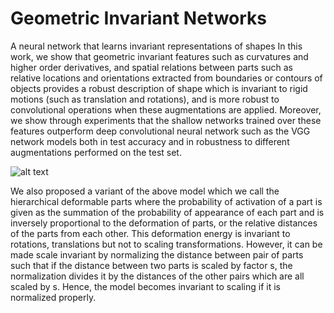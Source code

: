 # Geometric Invariant Networks
A neural network that learns invariant representations of shapes
In this work, we show that geometric invariant features such as curvatures and higher order derivatives, and spatial relations between parts such as relative locations and orientations extracted from boundaries or contours of objects provides a robust description of shape which is invariant to rigid motions (such as translation and rotations), and is more robust to convolutional operations when these augmentations are applied. Moreover, we show through experiments that the shallow networks trained over these features outperform deep convolutional neural network such as the VGG network models both in test accuracy and in robustness to different augmentations performed on the test set.

![alt text](https://i.ibb.co/6JgVJ10/Fig2-1.jpg)

We also proposed a variant of the above model which we call the hierarchical deformable parts where the probability of activation of a part is given as the summation of the probability of appearance of each part and is inversely proportional to the deformation of parts, or the relative distances of the parts from each other. This deformation energy is invariant to rotations, translations but not to scaling transformations. However, it can be made scale invariant by normalizing the distance between pair of parts such that if the distance between two parts is scaled by factor s, the normalization divides it by the distances of the other pairs which are all scaled by s. Hence, the model becomes invariant to scaling if it is normalized properly.

